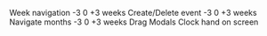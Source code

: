 Week navigation -3 0 +3 weeks
Create/Delete event -3 0 +3 weeks
Navigate months -3 0 +3 weeks
Drag Modals
Clock hand on screen
